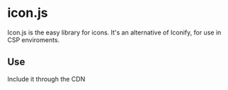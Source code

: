 # icon.js
Icon.js is the easy library for icons. It's an alternative of Iconify, for use in CSP enviroments.

## Use
Include it through the CDN
```html
```
